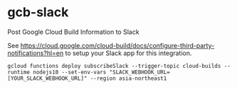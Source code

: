 # gcb-slack
Post Google Cloud Build Information to Slack

See https://cloud.google.com/cloud-build/docs/configure-third-party-notifications?hl=en to setup your Slack app for this integration.

```
gcloud functions deploy subscribeSlack --trigger-topic cloud-builds --runtime nodejs10 --set-env-vars "SLACK_WEBHOOK_URL=[YOUR_SLACK_WEBHOOK_URL]" --region asia-northeast1
```

